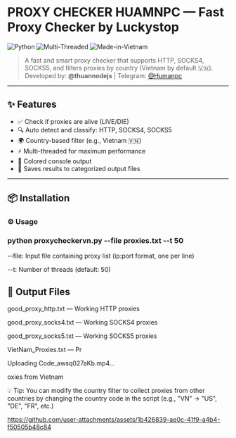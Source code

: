 # PROXY CHECKER  HUAMNPC  — Fast Proxy Checker by Luckystop

![Python](https://img.shields.io/badge/Python-3.6%2B-yellow.svg)
![Multi-Threaded](https://img.shields.io/badge/Threads-Up%20to%2050-green.svg)
![Made-in-Vietnam](https://img.shields.io/badge/Made%20in-Vietnam-red.svg)

> A fast and smart proxy checker that supports HTTP, SOCKS4, SOCKS5, and filters proxies by country (Vietnam by default 🇻🇳).  
> Developed by: **@thuannodejs** | Telegram: [@Humanpc](https://t.me/Humanpcc)

---

## ✨ Features

- ✅ Check if proxies are alive (LIVE/DIE)
- 🔍 Auto detect and classify: HTTP, SOCKS4, SOCKS5
- 🌍 Country-based filter (e.g., Vietnam 🇻🇳)
- ⚡ Multi-threaded for maximum performance
- 🎨 Colored console output
- 💾 Saves results to categorized output files

---

## 📦 Installation

### ⚙️ Usage
### python proxycheckervn.py --file proxies.txt --t 50

--file: Input file containing proxy list (ip:port format, one per line)

--t: Number of threads (default: 50)

## 📁 Output Files
good_proxy_http.txt — Working HTTP proxies

good_proxy_socks4.txt — Working SOCKS4 proxies

good_proxy_socks5.txt — Working SOCKS5 proxies

VietNam_Proxies.txt — Pr

Uploading Code_awsq027aKb.mp4…

oxies from Vietnam

💡 Tip: You can modify the country filter to collect proxies from other countries by changing the country code in the script (e.g., "VN" → "US", "DE", "FR", etc.)


https://github.com/user-attachments/assets/1b426839-ae0c-41f9-a4b4-f50505b48c84


